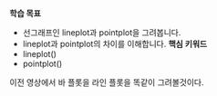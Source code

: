 
**학습 목표**  
- 선그래프인 lineplot과 pointplot을 그려봅니다.
- lineplot과 pointplot의 차이를 이해합니다.
**핵심 키워드**
- lineplot()
- pointplot()

이전 영상에서 바 플롯을 라인 플롯을 똑같이 그려볼것이다.
